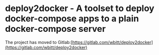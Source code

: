 # deploy2docker - A toolset to deploy docker-compose apps to a plain docker-compose server

The project has moved to Gitlab:[https://gitlab.com/wbitt/deploy2docker](https://gitlab.com/wbitt/deploy2docker)  
